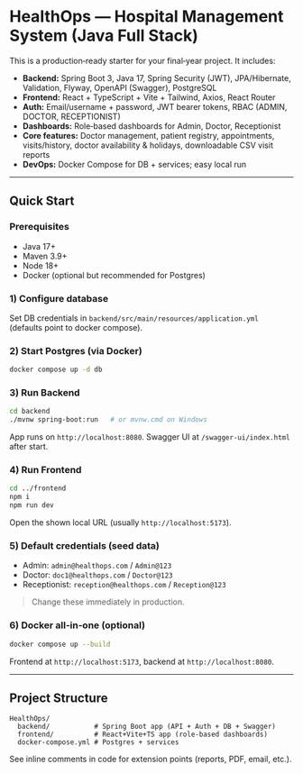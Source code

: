 # HealthOps — Hospital Management System (Java Full Stack)

This is a production‑ready starter for your final‑year project. It includes:

- **Backend:** Spring Boot 3, Java 17, Spring Security (JWT), JPA/Hibernate, Validation, Flyway, OpenAPI (Swagger), PostgreSQL
- **Frontend:** React + TypeScript + Vite + Tailwind, Axios, React Router
- **Auth:** Email/username + password, JWT bearer tokens, RBAC (ADMIN, DOCTOR, RECEPTIONIST)
- **Dashboards:** Role‑based dashboards for Admin, Doctor, Receptionist
- **Core features:** Doctor management, patient registry, appointments, visits/history, doctor availability & holidays, downloadable CSV visit reports
- **DevOps:** Docker Compose for DB + services; easy local run

---

## Quick Start

### Prerequisites
- Java 17+
- Maven 3.9+
- Node 18+
- Docker (optional but recommended for Postgres)

### 1) Configure database
Set DB credentials in `backend/src/main/resources/application.yml` (defaults point to docker compose).

### 2) Start Postgres (via Docker)
```bash
docker compose up -d db
```

### 3) Run Backend
```bash
cd backend
./mvnw spring-boot:run   # or mvnw.cmd on Windows
```
App runs on `http://localhost:8080`. Swagger UI at `/swagger-ui/index.html` after start.

### 4) Run Frontend
```bash
cd ../frontend
npm i
npm run dev
```
Open the shown local URL (usually `http://localhost:5173`).

### 5) Default credentials (seed data)
- Admin: `admin@healthops.com` / `Admin@123`
- Doctor: `doc1@healthops.com` / `Doctor@123`
- Receptionist: `reception@healthops.com` / `Reception@123`

> Change these immediately in production.

### 6) Docker all‑in‑one (optional)
```bash
docker compose up --build
```
Frontend at `http://localhost:5173`, backend at `http://localhost:8080`.

---

## Project Structure

```
HealthOps/
  backend/           # Spring Boot app (API + Auth + DB + Swagger)
  frontend/          # React+Vite+TS app (role‑based dashboards)
  docker-compose.yml # Postgres + services
```

See inline comments in code for extension points (reports, PDF, email, etc.).
